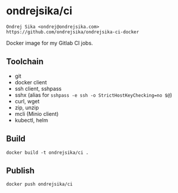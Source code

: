 # ondrejsika/ci

    Ondrej Sika <ondrej@ondrejsika.com>
    https://github.com/ondrejsika/ondrejsika-ci-docker

Docker image for my Gitlab CI jobs.


## Toolchain

- git
- docker client
- ssh client, sshpass
- sshx (alias for `sshpass -e ssh -o StrictHostKeyChecking=no $@`)
- curl, wget
- zip, unzip
- mcli (Minio client)
- kubectl, helm


## Build

```
docker build -t ondrejsika/ci .
```

## Publish

```
docker push ondrejsika/ci
```


